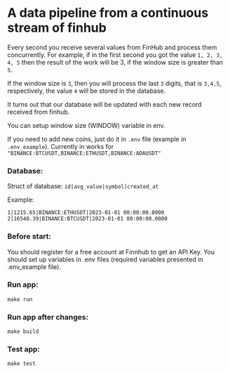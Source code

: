 # A data pipeline from a continuous stream of finhub

Every second you receive several values from FinHub and process them concurrently. For example, if in the first second you got the value `1, 2, 3, 4, 5` then the result of the work will be 3, if the window size is greater than `5`.

If the window size is `3`, then you will process the last `3` digits, that is `3,4,5`, respectively, the value `4` will be stored in the database. 

It turns out that our database will be updated with each new record received from finhub.

You can setup window size (WINDOW) variable in env.

If you need to add new coins, just do it in ```.env``` file (example in ```.env_example```). Currently in works for ```"BINANCE:BTCUSDT,BINANCE:ETHUSDT,BINANCE:ADAUSDT"```

### Database:

Struct of database:
```id|avg_value|symbol|created_at```

Example:
```
1|1215.65|BINANCE:ETHUSDT|2023-01-01 00:00:00.0000
2|16540.39|BINANCE:BTCUSDT|2023-01-01 00:00:00.0000
```

### Before start:

You should register for a free account at Finnhub to get an API Key.
You should set up variables in .env files (required variables presented in .env_example file). 

### Run app: 

```make run```

### Run app after changes:

```make build```

### Test app: 

```make test```
